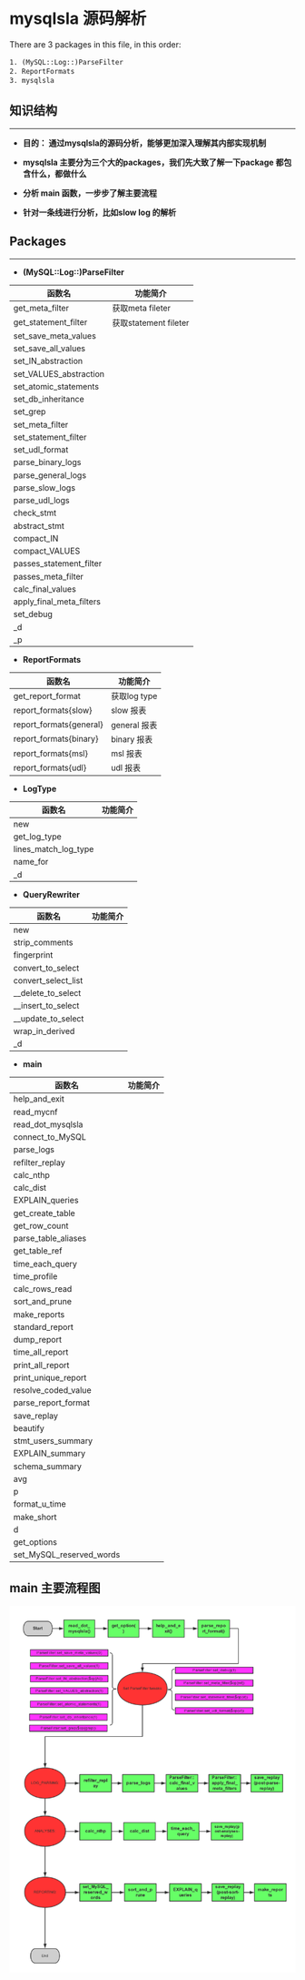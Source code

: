 # mysqlsla 源码解析
>
There are 3 packages in this file, in this order:

    1. (MySQL::Log::)ParseFilter
    2. ReportFormats
    3. mysqlsla

## 知识结构

---
* **目的： 通过mysqlsla的源码分析，能够更加深入理解其内部实现机制**

* **mysqlsla 主要分为三个大的packages，我们先大致了解一下package 都包含什么，都做什么**

* **分析 main 函数，一步步了解主要流程**

* **针对一条线进行分析，比如slow log 的解析**


## Packages
---

* **(MySQL::Log::)ParseFilter** 

函数名 | 功能简介|
---- | ---- |
get_meta_filter| 获取meta fileter|
get_statement_filter|获取statement fileter|
set_save_meta_values|
set_save_all_values|
set_IN_abstraction|
set_VALUES_abstraction|
set_atomic_statements|
set_db_inheritance|
set_grep|
set_meta_filter|
set_statement_filter|
set_udl_format|
parse_binary_logs|
parse_general_logs|
parse_slow_logs|
parse_udl_logs|
check_stmt|
abstract_stmt|
compact_IN|
compact_VALUES|
passes_statement_filter|
passes_meta_filter|
calc_final_values|
apply_final_meta_filters|
set_debug|
_d|
_p|




* **ReportFormats**


函数名|功能简介|
----|----|
get_report_format| 获取log type
report_formats{slow} | slow 报表
report_formats{general} | general 报表
report_formats{binary} | binary 报表
report_formats{msl} | msl 报表
report_formats{udl} | udl 报表

* **LogType**

函数名|功能简介|
----|----|
new|
get_log_type|
lines_match_log_type|
name_for|
_d|


* **QueryRewriter**

函数名|功能简介|
----|----|
new|
strip_comments|
fingerprint|
convert_to_select|
convert_select_list|
__delete_to_select|
__insert_to_select|
__update_to_select|
wrap_in_derived|
_d|


* **main**
 
函数名|功能简介|
----|----|
help_and_exit|
read_mycnf|
read_dot_mysqlsla|
connect_to_MySQL|
parse_logs|
refilter_replay|
calc_nthp|
calc_dist|
EXPLAIN_queries|
get_create_table|
get_row_count|
parse_table_aliases|
get_table_ref|
time_each_query|
time_profile|
calc_rows_read|
sort_and_prune|
make_reports|
standard_report|
dump_report|
time_all_report|
print_all_report|
print_unique_report|
resolve_coded_value|
parse_report_format|
save_replay|
beautify|
stmt_users_summary|
EXPLAIN_summary|
schema_summary|
avg|
p|
format_u_time|
make_short|
d|
get_options|
set_MySQL_reserved_words|



## main 主要流程图

![test](image/mysqlsla_main.png "test")







